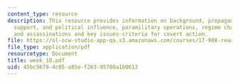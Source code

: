 ```yaml
---
content_type: resource
description: This resource provides information on background, propaganda, intelligence
  support, and political influence, paramilitary operations, regime change, coups,
  and assassinations and key issues-criteria for covert action.
file: https://ol-ocw-studio-app-qa.s3.amazonaws.com/courses/17-908-reading-seminar-in-social-science-intelligence-and-national-security-fall-2005/45bc96794c05a85ef26395780a1b0613_week_10.pdf
file_type: application/pdf
resourcetype: Document
title: week_10.pdf
uid: 45bc9679-4c05-a85e-f263-95780a1b0613
---
```


